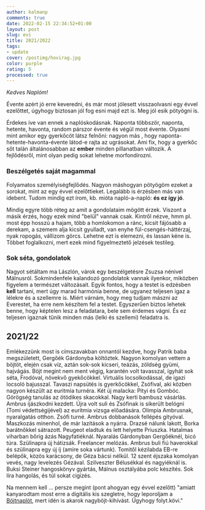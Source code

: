 ```yaml
---
author: kalmanp
comments: true
date: 2022-02-15 22:34:52+01:00
layout: post
slug: evi
title: 2021/2022
tags:
- update
cover: /postimg/hovirag.jpg
color: purple
rating: 5
processed: true
---
```


_Kedves Naplóm!_

Évente azért jó erre keveredni, és már most jólesett visszaolvasni egy évvel ezelőttet, úgyhogy biztosan jól fog esni majd ezt is. Meg jól esik pötyögni is.

Érdekes íve van ennek a naplóskodásnak. Naponta többször, naponta, hetente, havonta, random párszor évente és végül most évente. Olyasmi mint amikor egy gyerkőcöt látsz felnőni: nagyon más , hogy naponta-hetente-havonta-évente látod-e rajta az ugrásokat. Ami fix, hogy a gyerkőc sőt talán általánosabban az __ember__ minden pillanatban változik. A fejlődésről, mint olyan pedig sokat lehetne morfondírozni.

### Beszélgetés saját magammal
Folyamatos személyiségfejlődés. Nagyon máshogyan pötyögöm ezeket a sorokat, mint az egy évvel ezelőttieket. Legalább is érzésben más van idebent. Tudom mindig ezt írom, kb. mióta napló-a-napló: __és ez így jó__.

Mindig egyre több réteg az amit a gondolataim mögött érzek. Viszont a másik érzés, hogy ezek mind "belül" vannak csak. Kintről nézve, hmm pl. most épp hosszú a hajam, több a homlokomon a ránc, kicsit fájósabb a derekam, a szemem alja kicsit gyulladt, van enyhe fül-csengés-háttérzaj, nyak ropogás, vállizom görcs. Lehetne ezt is elemezni, és lassan kéne is. Többet foglalkozni, mert ezek mind figyelmeztető jelzések testileg.

### Sok séta, gondolatok
Nagyot sétáltam ma Lászlón, várok egy beszélgetésre Zsuzsa nénivel Málnusról. Sokmindenfele kalandozó gondolatok vannak ilyenkor, miközben figyelem a természet változásait. Egyik fontos, hogy a testet is edzésben __kell__ tartani, mert úgy marad harmónia benne, de ugyanez teljesen igaz a lélekre és a szellemre is. Miért várnám, hogy meg tudjam mászni az Everestet, ha erre nem készítem fel a testet. Egyszerűen biztos lehetek benne, hogy képtelen lesz a feladatara, bele sem érdemes vágni. És ez teljesen igaznak tűnik minden más (lelki és szellemi) feladatra is.

## 2021/22
Emlékezzünk most is címszavakban onnantól kezdve, hogy Patrik baba megszületett, Gergőék Gárdonyba költöztek. Nagyon komolyan vettem a böjtöt, elején csak víz, aztán sok-sok kicseri, teázás, zöldség gyümi, hajvágás. Böjt megint nem ment végig, karantén volt tavasszal, ígyhát sok séta, Frodóval, növekvő gyekőcökkel. Virtuális locsolkodással, de igazi locsoló bajusszal. Tavaszi napsütés is gyerkőcökkel, Zsófival, aki közben nagyon készült az euritmia turnéra. Két új malacka: Pityi és Gombóc. Görögség tanulás az ötödikes skacokkal. Nagy kerti bambusz vásárlás. Ambrus íjászkodni kezdett. Újra volt suli és Zsófinak is sikerült belógni (Tomi védettségijével) az euritmia vizsga előadására. Olimpia Ambrusnak, nyaralgatás otthon. Zsófi turné. Ambrus dobbanások fellépés gityóval. Maszkozás minenhol, de már lazítások a nyárra. Drazsé nálunk lakott, Borka barátnőkkel sátrazott. Peugeot eladtuk és lett helyette Priuszka. Hatalmas viharban bőrig ázás Nagyfatiéknál. Nyaralás Gárdonyban Gergőéknél, bicó túra. Szülinapra új hátizsák. Freelancer melózás. Ambrus buli fiú haverokkal és szülinapra egy új íj (amire soka vártunk). Tomitől kézilabda EB-re belépők, közös karácsony, de Géza bácsi nélkül. 12 szent éjszaka komolyan vevés, nagy levelezés Gézával. Szilveszter Bélusékkal és nagyiéknál is. Buksi Steiner hangoskönyv gyártás, Málnus osztályába polc készítés. Sok líra hangolás, és túl sokat cigizés.

Na mennem kell ... persze megint (pont ahogyan egy évvel ezelőtt) "amiatt kanyarodtam most erre a digitális kis szegletre, hogy leporoljam a [Böjtnaplót](/kavicsblog/bojtnaplo), mert idén is akarok nagyböjt-kihívást. Úgyhogy folyt.kövi."
